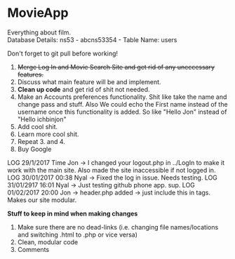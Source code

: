 # MovieApp
Everything about film.<br/>
Database Details: ns53 - abcns53354 - Table Name: users<br/>

Don't forget to git pull before working!

<ol>
<li><strike>Merge Log In and Movie Search Site and get rid of any uneccessary features.</strike></li>
<li>Discuss what main feature will be and implement.</li>
<li><strong>Clean up code</strong> and get rid of shit not needed.</li>
<li>Make an Accounts preferences functionality. Shit like take the name and change pass and stuff. Also We could echo the First name instead of the username once this functionality is added. So like "Hello Jon" instead of "Hello ichbinjon"</li>
<li>Add cool shit.</li>
<li>Learn more cool shit.</li>
<li>Repeat 3. and 4.</li>
<li>Buy Google</li>
</ol>

LOG
29/1/2017 Time Jon -> I changed your logout.php in ../LogIn to make it work with the main site. Also made the site inaccessible if not logged in.<br/>
LOG 30/01/2017 00:38 Nyal -> Fixed the log in issue. Needs testing.
LOG 31/01/2917 16:01 Nyal -> Just testing github phone app. sup.
LOG 01/02/2017 20:00 Jon -> header.php added -> just include this in <head> tags. Makes our site modular.


<b>Stuff to keep in mind when making changes</b>
1. Make sure there are no dead-links (i.e. changing file names/locations and switching .html to .php or vice versa)
2. Clean, modular code
3. Comments

